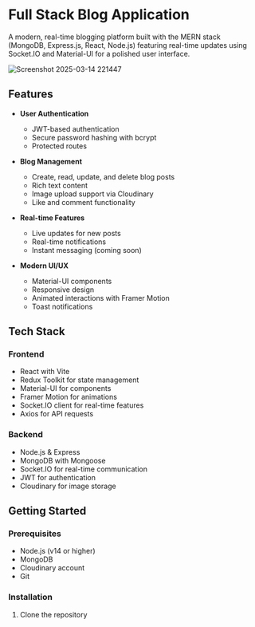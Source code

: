 # Full Stack Blog Application


A modern, real-time blogging platform built with the MERN stack (MongoDB, Express.js, React, Node.js) featuring real-time updates using Socket.IO and Material-UI for a polished user interface.

![Screenshot 2025-03-14 221447](https://github.com/user-attachments/assets/1699f20f-90e6-4ea3-85b4-669624ea5cbe)

## Features

- **User Authentication**
  - JWT-based authentication
  - Secure password hashing with bcrypt
  - Protected routes

- **Blog Management**
  - Create, read, update, and delete blog posts
  - Rich text content
  - Image upload support via Cloudinary
  - Like and comment functionality

- **Real-time Features**
  - Live updates for new posts
  - Real-time notifications
  - Instant messaging (coming soon)

- **Modern UI/UX**
  - Material-UI components
  - Responsive design
  - Animated interactions with Framer Motion
  - Toast notifications

## Tech Stack

### Frontend
- React with Vite
- Redux Toolkit for state management
- Material-UI for components
- Framer Motion for animations
- Socket.IO client for real-time features
- Axios for API requests

### Backend
- Node.js & Express
- MongoDB with Mongoose
- Socket.IO for real-time communication
- JWT for authentication
- Cloudinary for image storage

## Getting Started

### Prerequisites
- Node.js (v14 or higher)
- MongoDB
- Cloudinary account
- Git

### Installation

1. Clone the repository
